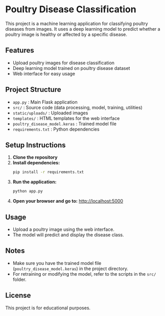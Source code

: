 # Poultry Disease Classification

This project is a machine learning application for classifying poultry diseases from images. It uses a deep learning model to predict whether a poultry image is healthy or affected by a specific disease.

## Features
- Upload poultry images for disease classification
- Deep learning model trained on poultry disease dataset
- Web interface for easy usage

## Project Structure
- `app.py` : Main Flask application
- `src/` : Source code (data processing, model, training, utilities)
- `static/uploads/` : Uploaded images
- `templates/` : HTML templates for the web interface
- `poultry_disease_model.keras` : Trained model file
- `requirements.txt` : Python dependencies

## Setup Instructions
1. **Clone the repository**
2. **Install dependencies:**
   ```bash
   pip install -r requirements.txt
   ```
3. **Run the application:**
   ```bash
   python app.py
   ```
4. **Open your browser and go to:**
   [http://localhost:5000](http://localhost:5000)

## Usage
- Upload a poultry image using the web interface.
- The model will predict and display the disease class.

## Notes
- Make sure you have the trained model file (`poultry_disease_model.keras`) in the project directory.
- For retraining or modifying the model, refer to the scripts in the `src/` folder.

## License
This project is for educational purposes.
```
        
